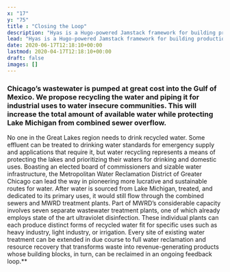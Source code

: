 ```yaml
---
x: "17"
y: "75"
title : "Closing the Loop"
description: "Hyas is a Hugo-powered Jamstack framework for building production-ready websites faster."
lead: "Hyas is a Hugo-powered Jamstack framework for building production-ready websites faster."
date: 2020-06-17T12:18:10+00:00
lastmod: 2020-04-17T12:18:10+00:00
draft: false
images: []
---
```


### Chicago’s wastewater is pumped at great cost into the Gulf of Mexico. We propose recycling the water and piping it for industrial uses to water insecure communities. This will increase the total amount of available water while protecting Lake Michigan from combined sewer overflow.

No one in the Great Lakes region needs to drink recycled water.  Some effluent can be treated to drinking water standards for emergency supply and applications that require it, but water recycling represents a means of protecting the lakes and prioritizing their waters for drinking and domestic uses.  Boasting an elected board of commissioners and sizable water infrastructure, the Metropolitan Water Reclamation District of Greater Chicago can lead the way in pioneering more lucrative and sustainable routes for water.  After water is sourced from Lake Michigan, treated, and dedicated to its primary uses, it would still flow through the combined sewers and MWRD treatment plants.  Part of MWRD’s considerable capacity involves seven separate wastewater treatment plants, one of which already employs state of the art ultraviolet disinfection.  These individual plants can each produce distinct forms of recycled water fit for specific uses such as heavy industry, light industry, or irrigation.  Every site of existing water treatment can be extended in due course to full water reclamation and resource recovery that transforms waste into revenue-generating products whose building blocks, in turn, can be reclaimed in an ongoing feedback loop.**
